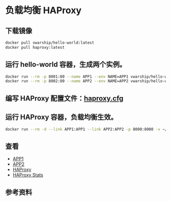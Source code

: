 # 负载均衡 HAProxy

##  下载镜像
```bash
docker pull vwarship/hello-world:latest
docker pull haproxy:latest
```

## 运行 hello-world 容器，生成两个实例。
```bash
docker run --rm -p 8001:80 --name APP1 --env NAME=APP1 vwarship/hello-world:latest
docker run --rm -p 8002:80 --name APP2 --env NAME=APP2 vwarship/hello-world:latest
```

## 编写 HAProxy 配置文件：[haproxy.cfg](haproxy.cfg)

## 运行 HAProxy 容器，负载均衡生效。
```bash
docker run --rm -d --link APP1:APP1 --link APP2:APP2 -p 8000:8000 -v ~/GitHub/wang-junjian/learn-docker/load-balancing/haproxy/haproxy.cfg:/usr/local/etc/haproxy/haproxy.cfg --name haproxy haproxy
```

## 查看
* [APP1](http://localhost:8001)
* [APP2](http://localhost:8002)
* [HAProxy](http://localhost:8000)
* [HAProxy Stats](http://localhost:8000/admin?stats)

## 参考资料
